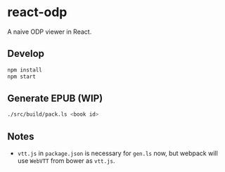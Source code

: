 # react-odp

A naive ODP viewer in React.

## Develop

```bash
npm install
npm start
```

## Generate EPUB (WIP)

```bash
./src/build/pack.ls <book id>
```

## Notes

* `vtt.js` in `package.json` is necessary for `gen.ls` now,
  but webpack will use `WebVTT` from bower as `vtt.js`.
